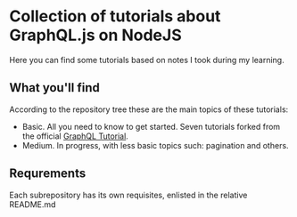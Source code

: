 # Collection of tutorials about GraphQL.js on NodeJS
Here you can find some tutorials based on notes I took during my learning.

## What you'll find
According to the repository tree these are the main topics of these tutorials:
 * Basic. All you  need to know to get started. Seven tutorials forked from the official [GraphQL Tutorial](https://graphql.org/graphql-js/).
 * Medium. In progress, with less basic topics such: pagination and others.

## Requrements
Each subrepository has its own requisites, enlisted in the relative README.md


